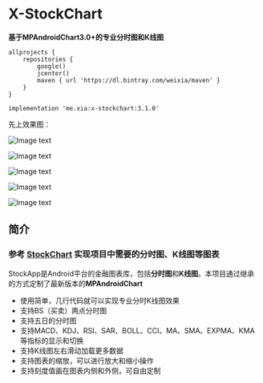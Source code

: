 # X-StockChart

**基于MPAndroidChart3.0+的专业分时图和K线图**
```
allprojects {
    repositories {
        google()
        jcenter()
        maven { url 'https://dl.bintray.com/weixia/maven' }
    }
}

implementation 'me.xia:x-stockchart:3.1.0'
```

先上效果图：

![Image text](screenshot/time_1.png)

![Image text](screenshot/time_2.png)

![Image text](screenshot/k_1.png)

![Image text](screenshot/k_2.png)

![Image text](screenshot/k_3.png)

## 简介

### 参考 [StockChart](https://github.com/WallaceXiao/StockChart-MPAndroidChart) 实现项目中需要的分时图、K线图等图表

StockApp是Android平台的金融图表库，包括**分时图**和**K线图**。本项目通过继承的方式定制了最新版本的**MPAndroidChart**

- 使用简单，几行代码就可以实现专业分时K线图效果
- 支持BS（买卖）两点分时图
- 支持五日的分时图
- 支持MACD、KDJ、RSI、SAR、BOLL、CCI、MA、SMA、EXPMA、KMA等指标的显示和切换
- 支持K线图左右滑动加载更多数据
- 支持图表的缩放，可以进行放大和缩小操作
- 支持刻度值画在图表内侧和外侧，可自由定制
<!--- 分时图增加最近一点的数值闪动显示并在右侧画出最新价数值-->
